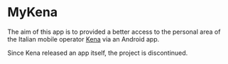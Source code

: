 # MyKena

The aim of this app is to provided a better access to the personal area of the Italian mobile operator [Kena](https://www.kenamobile.it) via an Android app.

Since Kena released an app itself, the project is discontinued.
